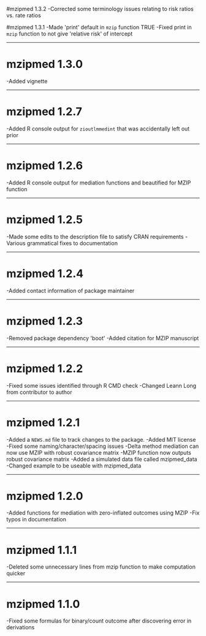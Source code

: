 #mzipmed 1.3.2
-Corrected some terminology issues relating to risk ratios vs. rate ratios

#mzipmed 1.3.1
-Made 'print' default in `mzip` function TRUE
-Fixed print in `mzip` function to not give 'relative risk' of intercept

---

# mzipmed 1.3.0
-Added vignette

---
# mzipmed 1.2.7
-Added R console output for `zioutlmmedint` that was accidentally left out prior

---
# mzipmed 1.2.6
-Added R console output for mediation functions and beautified for MZIP function

---

# mzipmed 1.2.5

-Made some edits to the description file to satisfy CRAN requirements
-Various grammatical fixes to documentation

---

# mzipmed 1.2.4

-Added contact information of package maintainer

---
# mzipmed 1.2.3

-Removed package dependency 'boot'
-Added citation for MZIP manuscript

---

# mzipmed 1.2.2

-Fixed some issues identified through R CMD check
-Changed Leann Long from contributor to author

---

# mzipmed 1.2.1

-Added a `NEWS.md` file to track changes to the package.
-Added MIT license
-Fixed some naming/character/spacing issues
-Delta method mediation can now use MZIP with robust covariance matrix
-MZIP function now outputs robust covariance matrix
-Added a simulated data file called mzipmed_data
-Changed example to be useable with mzipmed_data


---

# mzipmed 1.2.0

-Added functions for mediation with zero-inflated outcomes using MZIP
-Fix typos in documentation


---

# mzipmed 1.1.1

-Deleted some unnecessary lines from mzip function to make computation quicker

---

# mzipmed 1.1.0

-Fixed some formulas for binary/count outcome after discovering error in derivations